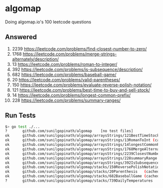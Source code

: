 # algomap
Doing algomap.io's 100 leetcode questions

## Answered

1. 2239 https://leetcode.com/problems/find-closest-number-to-zero/
2. 1768 https://leetcode.com/problems/merge-strings-alternately/description/
3. 13 https://leetcode.com/problems/roman-to-integer/
4. 392 https://leetcode.com/problems/is-subsequence/description/
5. 682 https://leetcode.com/problems/baseball-game/
6. 20 https://leetcode.com/problems/valid-parentheses/
7. 150 https://leetcode.com/problems/evaluate-reverse-polish-notation/
8. 121 https://leetcode.com/problems/best-time-to-buy-and-sell-stock/
9. 14 https://leetcode.com/problems/longest-common-prefix/
10. 228 https://leetcode.com/problems/summary-ranges/

## Run Tests
```sh
$> go test ./...
?   	github.com/sunilgopinath/algomap	[no test files]
ok  	github.com/sunilgopinath/algomap/arraysStrings/121BestTimeStock	(cached)
ok  	github.com/sunilgopinath/algomap/arraysStrings/13RomanToInt	(cached)
ok  	github.com/sunilgopinath/algomap/arraysStrings/14longestCommonPrefix	(cached)
ok  	github.com/sunilgopinath/algomap/arraysStrings/1768MergeAlternatively	(cached)
ok  	github.com/sunilgopinath/algomap/arraysStrings/2239ClosestNumber	(cached)
ok  	github.com/sunilgopinath/algomap/arraysStrings/228summaryRange	0.238s
ok  	github.com/sunilgopinath/algomap/arraysStrings/392IsSubsequence	(cached)
ok  	github.com/sunilgopinath/algomap/stacks/150ReversePolishNotation	(cached)
ok  	github.com/sunilgopinath/algomap/stacks/20Parenthesis	(cached)
ok  	github.com/sunilgopinath/algomap/stacks/682BaseballGame	(cached)
?   	github.com/sunilgopinath/algomap/stacks/739DailyTemperatures	[no test files]
```